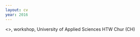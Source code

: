 ```yaml
---
layout: cv
year: 2016
---
```


<<Into The Mind II>>, workshop, University of Applied Sciences HTW Chur (CH)






